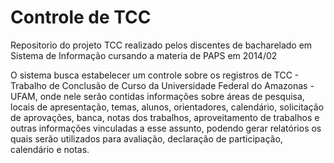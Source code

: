 Controle de TCC
======================

Repositorio do projeto TCC realizado pelos discentes de bacharelado em Sistema de Informação cursando a materia de PAPS em 2014/02

O sistema busca estabelecer um controle sobre os registros de TCC - Trabalho de Conclusão de Curso da Universidade Federal do Amazonas - UFAM, onde nele serão contidas informações sobre áreas de pesquisa, locais de apresentação, temas, alunos, orientadores, calendário, solicitação de aprovações, banca, notas dos trabalhos, aproveitamento de trabalhos e outras informações vinculadas a esse assunto, podendo gerar relatórios os quais serão utilizados para avaliação, declaração de participação, calendário e notas.
